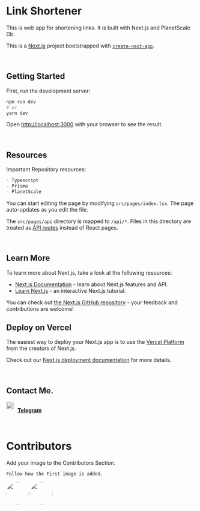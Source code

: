 # Link Shortener

This is web app for shortening links. It is built with Next.js and PlanetScale Db.

This is a [Next.js](https://nextjs.org/) project bootstrapped with [`create-next-app`](https://github.com/vercel/next.js/tree/canary/packages/create-next-app).

</br>

## Getting Started

First, run the development server:

```bash
npm run dev
# or
yarn dev
```

Open [http://localhost:3000](http://localhost:3000) with your browser to see the result.

</br>

## Resources

Important Repository resources:

```md
- Typescript
- Prisma
- PlanetScale
```

You can start editing the page by modifying `src/pages/index.tsx`. The page auto-updates as you edit the file.

The `src/pages/api` directory is mapped to `/api/*`. Files in this directory are treated as [API routes](https://nextjs.org/docs/api-routes/introduction) instead of React pages.

</br>

## Learn More

To learn more about Next.js, take a look at the following resources:

- [Next.js Documentation](https://nextjs.org/docs) - learn about Next.js features and API.
- [Learn Next.js](https://nextjs.org/learn) - an interactive Next.js tutorial.

You can check out [the Next.js GitHub repository](https://github.com/vercel/next.js/) - your feedback and contributions are welcome!

## Deploy on Vercel

The easiest way to deploy your Next.js app is to use the [Vercel Platform](https://vercel.com/new?utm_medium=default-template&filter=next.js&utm_source=create-next-app&utm_campaign=create-next-app-readme) from the creators of Next.js.

Check out our [Next.js deployment documentation](https://nextjs.org/docs/deployment) for more details.

</br>

## Contact Me.

<div style="display:flex; flex-direction:row; gap:10px;">
<img src="https://img.icons8.com/3d-fluency/100/000000/telegram.png" height="20" width="20">

[**Telegram**](https://t.me/bhaumic_kun)

</div>

</br>

# Contributors

Add your image to the Contributors Section.

```markdown
Follow how the First image is added.
```

<div>
    <img style="border-radius:50px" height="60" width="60" src="https://github.com/mic-360.png">
        <img style="border-radius:50px" height="60" width="60" src="https://avatars.githubusercontent.com/u/47687479?v=4">
</div>
